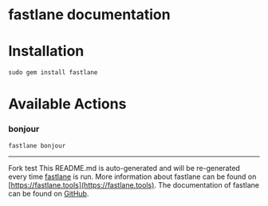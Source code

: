fastlane documentation
================
# Installation
```
sudo gem install fastlane
```
# Available Actions
### bonjour
```
fastlane bonjour
```


----
Fork test
This README.md is auto-generated and will be re-generated every time [fastlane](https://fastlane.tools) is run.
More information about fastlane can be found on [https://fastlane.tools](https://fastlane.tools).
The documentation of fastlane can be found on [GitHub](https://github.com/fastlane/fastlane/tree/master/fastlane).
